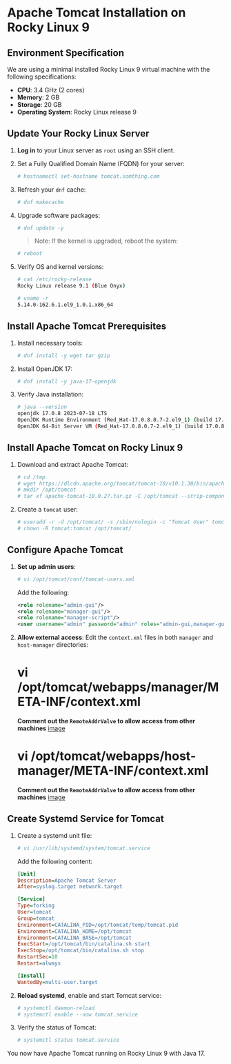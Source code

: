 # Apache Tomcat Installation on Rocky Linux 9

## Environment Specification

We are using a minimal installed Rocky Linux 9 virtual machine with the following specifications:

- **CPU**: 3.4 GHz (2 cores)
- **Memory**: 2 GB
- **Storage**: 20 GB
- **Operating System**: Rocky Linux release 9

## Update Your Rocky Linux Server

1. **Log in** to your Linux server as `root` using an SSH client.
   
2. Set a Fully Qualified Domain Name (FQDN) for your server:
   ```bash
   # hostnamectl set-hostname tomcat.somthing.com
   ```

3. Refresh your `dnf` cache:
   ```bash
   # dnf makecache
   ```

4. Upgrade software packages:
   ```bash
   # dnf update -y
   ```

   > Note: If the kernel is upgraded, reboot the system:
   ```bash
   # reboot
   ```

5. Verify OS and kernel versions:
   ```bash
   # cat /etc/rocky-release
   Rocky Linux release 9.1 (Blue Onyx)

   # uname -r
   5.14.0-162.6.1.el9_1.0.1.x86_64
   ```

## Install Apache Tomcat Prerequisites

1. Install necessary tools:
   ```bash
   # dnf install -y wget tar gzip
   ```

2. Install OpenJDK 17:
   ```bash
   # dnf install -y java-17-openjdk
   ```

3. Verify Java installation:
   ```bash
   # java --version
   openjdk 17.0.8 2023-07-18 LTS
   OpenJDK Runtime Environment (Red_Hat-17.0.8.0.7-2.el9_1) (build 17.0.8+7-LTS)
   OpenJDK 64-Bit Server VM (Red_Hat-17.0.8.0.7-2.el9_1) (build 17.0.8+7-LTS, mixed mode, sharing)
   ```

## Install Apache Tomcat on Rocky Linux 9

1. Download and extract Apache Tomcat:
   ```bash
   # cd /tmp
   # wget https://dlcdn.apache.org/tomcat/tomcat-10/v10.1.30/bin/apache-tomcat-10.1.30.tar.gz
   # mkdir /opt/tomcat
   # tar xf apache-tomcat-10.0.27.tar.gz -C /opt/tomcat --strip-components=1
   ```

2. Create a `tomcat` user:
   ```bash
   # useradd -r -d /opt/tomcat/ -s /sbin/nologin -c "Tomcat User" tomcat
   # chown -R tomcat:tomcat /opt/tomcat/
   ```

## Configure Apache Tomcat

1. **Set up admin users**:
   ```bash
   # vi /opt/tomcat/conf/tomcat-users.xml
   ```
   Add the following:
   ```xml
   <role rolename="admin-gui"/>
   <role rolename="manager-gui"/>
   <role rolename="manager-script"/>
   <user username="admin" password="admin" roles="admin-gui,manager-gui,manager-script"/>
   ```

2. **Allow external access**:
   Edit the `context.xml` files in both `manager` and `host-manager` directories:

   # vi /opt/tomcat/webapps/manager/META-INF/context.xml
   **Comment out the `RemoteAddrValve` to allow access from other machines**
   [image](https://github.com/user-attachments/assets/b6710294-7bf6-4a6f-bf4e-8c9a0c42afa9)


   # vi /opt/tomcat/webapps/host-manager/META-INF/context.xml
   **Comment out the `RemoteAddrValve` to allow access from other machines**
   [image](https://github.com/user-attachments/assets/e7c6c344-fb2d-42f2-b2e2-975ac798a6b7)



## Create Systemd Service for Tomcat

1. Create a systemd unit file:
   ```bash
   # vi /usr/lib/systemd/system/tomcat.service
   ```

   Add the following content:
   ```ini
   [Unit]
   Description=Apache Tomcat Server
   After=syslog.target network.target

   [Service]
   Type=forking
   User=tomcat
   Group=tomcat
   Environment=CATALINA_PID=/opt/tomcat/temp/tomcat.pid
   Environment=CATALINA_HOME=/opt/tomcat
   Environment=CATALINA_BASE=/opt/tomcat
   ExecStart=/opt/tomcat/bin/catalina.sh start
   ExecStop=/opt/tomcat/bin/catalina.sh stop
   RestartSec=10
   Restart=always

   [Install]
   WantedBy=multi-user.target
   ```

2. **Reload systemd**, enable and start Tomcat service:
   ```bash
   # systemctl daemon-reload
   # systemctl enable --now tomcat.service
   ```

3. Verify the status of Tomcat:
   ```bash
   # systemctl status tomcat.service
   ```

You now have Apache Tomcat running on Rocky Linux 9 with Java 17.

